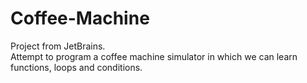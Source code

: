 # Coffee-Machine
Project from JetBrains.  
Attempt to program a coffee machine simulator in which we can learn functions, loops and conditions.
